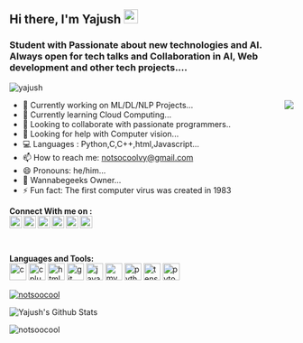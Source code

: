 ## Hi there, I'm Yajush <img src="https://media.giphy.com/media/hvRJCLFzcasrR4ia7z/giphy.gif" width="25px">
### Student with Passionate about new technologies and AI. Always open for tech talks and Collaboration in AI, Web development and other tech projects....

<p align="left"> <img src="https://komarev.com/ghpvc/?username=geekyvyas" alt="yajush" /> </p>

<img align="right" src="https://media1.giphy.com/media/13HgwGsXF0aiGY/giphy.gif" />

- 🔭 Currently working on  ML/DL/NLP Projects...
- 🌱 Currently learning  Cloud Computing...
- 👯 Looking to collaborate with passionate programmers..
- 🤔 Looking for help with Computer vision...
- 💻 Languages : Python,C,C++,html,Javascript...
- 📫 How to reach me: notsocoolvy@gmail.com 
- 😄 Pronouns: he/him...
- 🔭 Wannabegeeks Owner...
- ⚡ Fun fact: The first computer virus was created in 1983

**Connect With me on :** 
<br>
<a href="https://www.linkedin.com/in/yajush-vyas-9465261b4/">
  <img align="left" alt="Yajush's LinkdeIN" width="22px" src="https://cdn.jsdelivr.net/npm/simple-icons@v3/icons/linkedin.svg" />
</a>
<a href="https://www.codechef.com/users/peace01_yj">
  <img align="left" alt="Yajush's Codechef" width="22px" src="https://cdn.jsdelivr.net/npm/simple-icons@3.12.2/icons/codechef.svg" />
</a>
<a href="https://www.hackerearth.com/@peace01yj">
  <img align="left" alt="Yajush's Hackerearth" width="22px" src="https://cdn.jsdelivr.net/npm/simple-icons@3.12.2/icons/hackerearth.svg" />
</a>
<a href="https://www.instagram.com/__vyas.ji__/">
  <img align="left" alt="Yajush's Instagram" width="22px" src="https://cdn.jsdelivr.net/npm/simple-icons@3.12.2/icons/instagram.svg" />
</a>
<a href="https://www.hackerrank.com/peace01yj">
  <img align="left" alt="Yajush's Hackerrank" width="22px" src="https://cdn.jsdelivr.net/npm/simple-icons@3.12.2/icons/hackerrank.svg" />
</a>
<a href="https://dev.to/geekyvyas">
  <img src="https://d2fltix0v2e0sb.cloudfront.net/dev-badge.svg" alt="Yajush Vyas's DEV Profile" height="22" width="22">
</a>
        
<br />

**Languages and Tools:**  
<a>
<img src="https://devicons.github.io/devicon/devicon.git/icons/c/c-original.svg" alt="c" width="30" height="30"/> 
<img src="https://devicons.github.io/devicon/devicon.git/icons/cplusplus/cplusplus-original.svg" alt="cplusplus" width="30" height="30"/> 
<img src="https://devicons.github.io/devicon/devicon.git/icons/html5/html5-original-wordmark.svg" alt="html5" width="30" height="30"/> 
<img src="https://www.vectorlogo.zone/logos/git-scm/git-scm-icon.svg" alt="git" width="30" height="30"/> 
<img src="https://devicons.github.io/devicon/devicon.git/icons/javascript/javascript-original.svg" alt="javascript" width="30" height="30"/>
<img src="https://devicons.github.io/devicon/devicon.git/icons/mysql/mysql-original-wordmark.svg" alt="mysql" width="30" height="30"/>
<img src="https://devicons.github.io/devicon/devicon.git/icons/python/python-original.svg" alt="python" width="30" height="30"/>
<img src="https://www.vectorlogo.zone/logos/tensorflow/tensorflow-icon.svg" alt="tensorflow" width="30" height="30"/>
<img src="https://www.vectorlogo.zone/logos/pytorch/pytorch-icon.svg" alt="pytorch" width="30" height="30"/>
  </a>
 
 <p align="left"> <a href="https://github.com/ryo-ma/github-profile-trophy"><img src="https://github-profile-trophy.vercel.app/?username=notsoocool" alt="notsoocool" /></a> </p>




![Yajush's Github Stats](https://github-readme-stats.vercel.app/api?username=notsoocool&show_icons=true)    
<p><img align="left" src="https://github-readme-stats.vercel.app/api/top-langs?username=notsoocool&show_icons=true&locale=en&layout=compact" alt="notsoocool" /></p>



